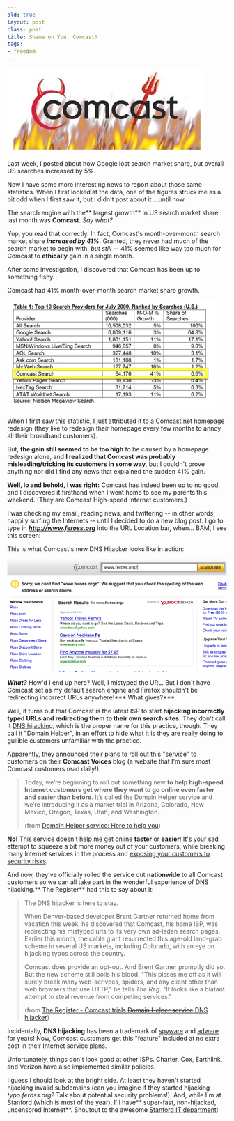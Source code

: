 ```yaml
---
old: true
layout: post
class: post
title: Shame on You, Comcast!
tags:
- freedom
---
```


![Comcast is evil!](/images/evil-comcast-logo.jpg)

Last week, I posted about how Google lost search market share, but overall US searches increased by 5%.

Now I have some more interesting news to report about those same statistics. When I first looked at the data, one of the figures  struck me as a bit odd when I first saw it, but I didn't post about it ...until now.

The search engine with the** largest growth** in US search market share last month was **Comcast**. *Say what?*

Yup, you read that correctly. In fact, Comcast's month-over-month search market share ***increased by 41%***. Granted, they never had much of the search market to begin with, *but still* -- 41% seemed like way too much for Comcast to **ethically** gain in a single month.

After some investigation, I discovered that Comcast has been up to something fishy.

Comcast had 41% month-over-month search market share growth.

![Comcast had 41% month-over-month search market share growth.](/images/comcast-search-increase.png)

When I first saw this statistic, I just attributed it to a [Comcast.net](http://www.comcast.net) homepage redesign (they like to redesign their homepage every few months to annoy all their broadband customers).

But, **the gain still seemed to be too high** to be caused by a homepage redesign alone, and **I realized that Comcast was probably misleading/tricking its customers in some way**, but I couldn't prove anything nor did I find any news that explained the sudden 41% gain.

**Well, lo and behold, I was right:** Comcast has indeed been up to no good, and I discovered it firsthand when I went home to see my parents this weekend. (They are Comcast High-speed Internet customers.)

I was checking my email, reading news, and twittering -- in other words, happily surfing the Internets -- until I decided to do a new blog post. I go to type in ***http://www.feross.org*** into the URL Location bar, when... BAM, I see this screen:

This is what Comcast's new DNS Hijacker looks like in action:

![This is what Comcast's new DNS Hijacker looks like in action](/images/comcast-dns-hijacker.png)

***What?*** How'd I end up here? Well, I mistyped the URL. But I don't have Comcast set as my default search engine and Firefox shouldn't be redirecting incorrect URLs anywhere!*** What gives?***

Well, it turns out that Comcast is the latest ISP to start **hijacking incorrectly typed URLs and redirecting them to their own search sites.** They don't call it [DNS hijacking](http://en.wikipedia.org/wiki/DNS_hijacking), which is the proper name for this practice, though. They call it "Domain Helper", in an effort to hide what it is they are really doing to gullible customers unfamiliar with the practice.

Apparently, they [announced their plans](http://www.comcastvoices.com/2009/07/domain-helper-service-here-to-help-you.html) to roll out this "service" to customers on their **Comcast Voices** blog (a website that I'm sure most Comcast customers read daily!).

>Today, we’re beginning to roll out something new **to help high-speed Internet customers get where they want to go online even faster and easier than before**. It’s called the Domain Helper service and we’re introducing it as a market trial in Arizona, Colorado, New Mexico, Oregon, Texas, Utah, and Washington.
>
>(from [Domain Helper service: Here to help you](http://www.comcastvoices.com/2009/07/domain-helper-service-here-to-help-you.html))

**No!** This service doesn't help me get online **faster** or **easier**! It's your sad attempt to squeeze a bit more money out of your customers, while breaking many Internet services in the process and [exposing your customers to security risks](http://blog.washingtonpost.com/securityfix/2008/04/when_monetizing_isp_traffic_go.html).

And now, they've officially rolled the service out **nationwide** to all Comcast customers so we can all take part in the wonderful experience of DNS hijacking.** The Register** had this to say about it:

> The DNS hijacker is here to stay.
>
> When Denver-based developer Brent Gartner returned home from vacation this week, he discovered that Comcast, his home ISP, was redirecting his mistyped urls to its very own ad-laden search pages. Earlier this month, the cable giant resurrected this age-old land-grab scheme in several US markets, including Colorado, with an eye on hijacking typos across the country.
>
> Comcast does provide an opt-out. And Brent Gartner promptly did so. But the new scheme still boils his blood. "This pisses me off as it will surely break many web-serivces, spiders, and any client other than web browsers that use HTTP," he tells *The Reg*. "It looks like a blatant attempt to steal revenue from competing services."
>
>(from [The Register - Comcast trials <del datetime="2009-08-23T08:35:11+00:00">Domain Helper service</del> DNS hijacker](http://www.theregister.co.uk/2009/07/28/comcast_dns_hijacker/d))

Incidentally, **DNS hijacking** has been a trademark of [spyware](http://en.wikipedia.org/wiki/Spyware) and [adware](http://en.wikipedia.org/wiki/Adware) for years! Now, Comcast customers get this "feature" included at no extra cost in their Internet service plans.

Unfortunately, things don't look good at other ISPs. Charter, Cox, Earthlink, and Verizon have also implemented similar policies.

I guess I should look at the bright side. At least they haven't started hijacking invalid subdomains (can you imagine if they started hijacking *typo.feross.org*? Talk about potential security problems!). And, while I'm at Stanford (which is most of the year), I'll have** super-fast, non-hijacked, uncensored Internet**. Shoutout to the awesome [Stanford IT department](http://www.stanford.edu/dept/its/)!
